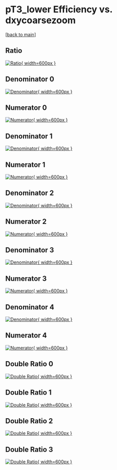 # pT3_lower Efficiency vs. dxycoarsezoom

[[back to main](./)]



## Ratio

[![Ratio](../mtv/var/pT3_lower_loweta_11_-1_eff_dxycoarsezoom.png){ width=600px }](../mtv/var/pT3_lower_loweta_11_-1_eff_dxycoarsezoom.pdf)

## Denominator 0

[![Denominator](../mtv/den/pT3_lower_loweta_11_-1_eff_dxycoarsezoom_den0.png){ width=600px }](../mtv/den/pT3_lower_loweta_11_-1_eff_dxycoarsezoom_den0.pdf)

## Numerator 0

[![Numerator](../mtv/num/pT3_lower_loweta_11_-1_eff_dxycoarsezoom_num0.png){ width=600px }](../mtv/num/pT3_lower_loweta_11_-1_eff_dxycoarsezoom_num0.pdf)

## Denominator 1

[![Denominator](../mtv/den/pT3_lower_loweta_11_-1_eff_dxycoarsezoom_den1.png){ width=600px }](../mtv/den/pT3_lower_loweta_11_-1_eff_dxycoarsezoom_den1.pdf)

## Numerator 1

[![Numerator](../mtv/num/pT3_lower_loweta_11_-1_eff_dxycoarsezoom_num1.png){ width=600px }](../mtv/num/pT3_lower_loweta_11_-1_eff_dxycoarsezoom_num1.pdf)

## Denominator 2

[![Denominator](../mtv/den/pT3_lower_loweta_11_-1_eff_dxycoarsezoom_den2.png){ width=600px }](../mtv/den/pT3_lower_loweta_11_-1_eff_dxycoarsezoom_den2.pdf)

## Numerator 2

[![Numerator](../mtv/num/pT3_lower_loweta_11_-1_eff_dxycoarsezoom_num2.png){ width=600px }](../mtv/num/pT3_lower_loweta_11_-1_eff_dxycoarsezoom_num2.pdf)

## Denominator 3

[![Denominator](../mtv/den/pT3_lower_loweta_11_-1_eff_dxycoarsezoom_den3.png){ width=600px }](../mtv/den/pT3_lower_loweta_11_-1_eff_dxycoarsezoom_den3.pdf)

## Numerator 3

[![Numerator](../mtv/num/pT3_lower_loweta_11_-1_eff_dxycoarsezoom_num3.png){ width=600px }](../mtv/num/pT3_lower_loweta_11_-1_eff_dxycoarsezoom_num3.pdf)

## Denominator 4

[![Denominator](../mtv/den/pT3_lower_loweta_11_-1_eff_dxycoarsezoom_den4.png){ width=600px }](../mtv/den/pT3_lower_loweta_11_-1_eff_dxycoarsezoom_den4.pdf)

## Numerator 4

[![Numerator](../mtv/num/pT3_lower_loweta_11_-1_eff_dxycoarsezoom_num4.png){ width=600px }](../mtv/num/pT3_lower_loweta_11_-1_eff_dxycoarsezoom_num4.pdf)

## Double Ratio 0

[![Double Ratio](../mtv/ratio/pT3_lower_loweta_11_-1_eff_dxycoarsezoom_ratio0.png){ width=600px }](../mtv/ratio/pT3_lower_loweta_11_-1_eff_dxycoarsezoom_ratio0.pdf)

## Double Ratio 1

[![Double Ratio](../mtv/ratio/pT3_lower_loweta_11_-1_eff_dxycoarsezoom_ratio1.png){ width=600px }](../mtv/ratio/pT3_lower_loweta_11_-1_eff_dxycoarsezoom_ratio1.pdf)

## Double Ratio 2

[![Double Ratio](../mtv/ratio/pT3_lower_loweta_11_-1_eff_dxycoarsezoom_ratio2.png){ width=600px }](../mtv/ratio/pT3_lower_loweta_11_-1_eff_dxycoarsezoom_ratio2.pdf)

## Double Ratio 3

[![Double Ratio](../mtv/ratio/pT3_lower_loweta_11_-1_eff_dxycoarsezoom_ratio3.png){ width=600px }](../mtv/ratio/pT3_lower_loweta_11_-1_eff_dxycoarsezoom_ratio3.pdf)


